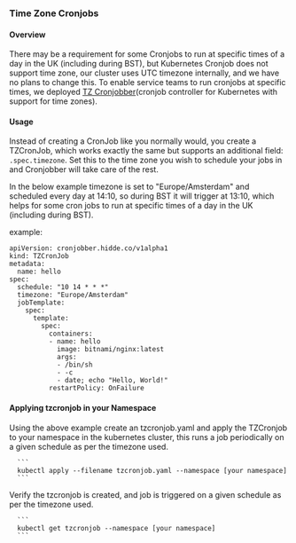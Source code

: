 ### Time Zone Cronjobs

#### Overview

There may be a requirement for some Cronjobs to run at specific times of a day in the UK (including during BST), but Kubernetes Cronjob does not support time zone, our cluster uses UTC timezone internally, and we have no plans to change this. To enable service teams to run cronjobs at specific times, we deployed [TZ Cronjobber][hiddeco-cronjobber](cronjob controller for Kubernetes with support for time zones).

#### Usage

Instead of creating a CronJob like you normally would, you create a TZCronJob, which works exactly the same but supports an additional field: `.spec.timezone`. Set this to the time zone you wish to schedule your jobs in and Cronjobber will take care of the rest.

In the below example timezone is set to "Europe/Amsterdam" and scheduled every day at 14:10, so during BST it will trigger at 13:10, which helps for some cron jobs to run at specific times of a day in the UK (including during BST).

example:

```
apiVersion: cronjobber.hidde.co/v1alpha1
kind: TZCronJob
metadata:
  name: hello
spec:
  schedule: "10 14 * * *"
  timezone: "Europe/Amsterdam"
  jobTemplate:
    spec:
      template:
        spec:
          containers:
          - name: hello
            image: bitnami/nginx:latest
            args:
            - /bin/sh
            - -c
            - date; echo "Hello, World!"
          restartPolicy: OnFailure
```

#### Applying tzcronjob in your Namespace

Using the above example create an tzcronjob.yaml and apply the TZCronjob to your namespace in the kubernetes cluster, this runs a job periodically on a given schedule as per the timezone used.

      ```
      kubectl apply --filename tzcronjob.yaml --namespace [your namespace]
      ```

Verify the tzcronjob is created, and job is triggered on a given schedule as per the timezone used.

      ```
      kubectl get tzcronjob --namespace [your namespace]
      ```


[hiddeco-cronjobber]: https://github.com/hiddeco/cronjobber

